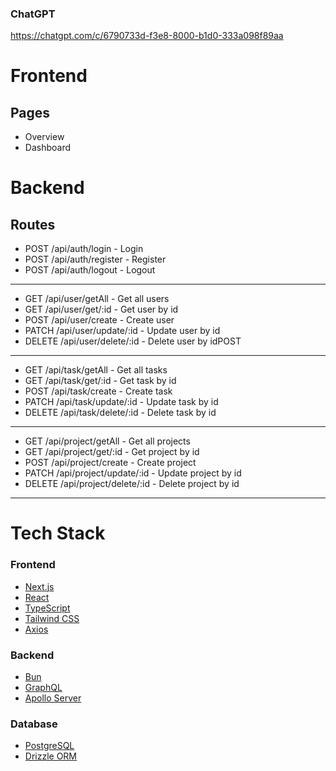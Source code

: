 ### ChatGPT

https://chatgpt.com/c/6790733d-f3e8-8000-b1d0-333a098f89aa

# Frontend

## Pages

- Overview
- Dashboard

# Backend

## Routes

- POST /api/auth/login - Login
- POST /api/auth/register - Register
- POST /api/auth/logout - Logout

---

- GET /api/user/getAll - Get all users
- GET /api/user/get/:id - Get user by id
- POST /api/user/create - Create user
- PATCH /api/user/update/:id - Update user by id
- DELETE /api/user/delete/:id - Delete user by idPOST

---

- GET /api/task/getAll - Get all tasks
- GET /api/task/get/:id - Get task by id
- POST /api/task/create - Create task
- PATCH /api/task/update/:id - Update task by id
- DELETE /api/task/delete/:id - Delete task by id

---

- GET /api/project/getAll - Get all projects
- GET /api/project/get/:id - Get project by id
- POST /api/project/create - Create project
- PATCH /api/project/update/:id - Update project by id
- DELETE /api/project/delete/:id - Delete project by id

---

# Tech Stack

### Frontend

- [Next.js](https://nextjs.org/)
- [React](https://reactjs.org/)
- [TypeScript](https://www.typescriptlang.org/)
- [Tailwind CSS](https://tailwindcss.com/)
- [Axios](https://github.com/axios/axios)

### Backend

- [Bun](https://bun.sh/)
- [GraphQL](https://graphql.org/)
- [Apollo Server](https://www.apollographql.com/)

### Database

- [PostgreSQL](https://www.postgresql.org/)
- [Drizzle ORM](https://www.drizzle.team/)
